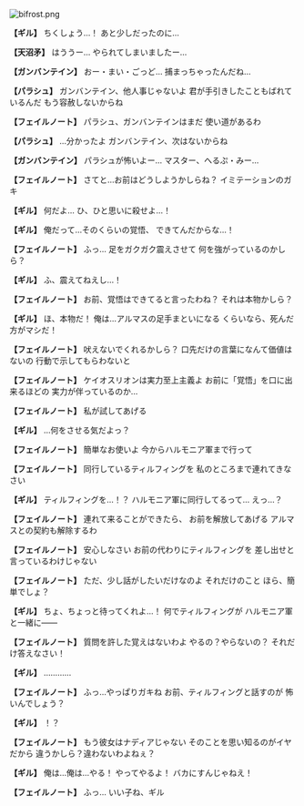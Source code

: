 
![bifrost.png](../images/backgrounds/bifrost.png)

**【ギル】**
ちくしょう…！
あと少しだったのに…

**【天沼矛】**
はううー…
やられてしまいましたー…

**【ガンバンテイン】**
おー・まい・ごっど…
捕まっちゃったんだね…

**【パラシュ】**
ガンバンテイン、他人事じゃないよ
君が手引きしたこともばれているんだ
もう容赦しないからね

**【フェイルノート】**
パラシュ、ガンバンテインはまだ
使い道があるわ

**【パラシュ】**
…分かったよ
ガンバンテイン、次はないからね

**【ガンバンテイン】**
パラシュが怖いよー…
マスター、へるぷ・みー…

**【フェイルノート】**
さてと…お前はどうしようかしらね？
イミテーションのガキ

**【ギル】**
何だよ…
ひ、ひと思いに殺せよ…！

**【ギル】**
俺だって…そのくらいの覚悟、
できてんだからな…！

**【フェイルノート】**
ふっ…
足をガクガク震えさせて
何を強がっているのかしら？

**【ギル】**
ふ、震えてねえし…！

**【フェイルノート】**
お前、覚悟はできてると言ったわね？
それは本物かしら？

**【ギル】**
ほ、本物だ！
俺は…アルマスの足手まといになる
くらいなら、死んだ方がマシだ！

**【フェイルノート】**
吠えないでくれるかしら？
口先だけの言葉になんて価値はないの
行動で示してもらわないと

**【フェイルノート】**
ケイオスリオンは実力至上主義よ
お前に「覚悟」を口に出来るほどの
実力が伴っているのか…

**【フェイルノート】**
私が試してあげる

**【ギル】**
…何をさせる気だよっ？

**【フェイルノート】**
簡単なお使いよ
今からハルモニア軍まで行って

**【フェイルノート】**
同行しているティルフィングを
私のところまで連れてきなさい

**【ギル】**
ティルフィングを…！？
ハルモニア軍に同行してるって…
えっ…？

**【フェイルノート】**
連れて来ることができたら、
お前を解放してあげる
アルマスとの契約も解除するわ

**【フェイルノート】**
安心しなさい
お前の代わりにティルフィングを
差し出せと言っているわけじゃない

**【フェイルノート】**
ただ、少し話がしたいだけなのよ
それだけのこと
ほら、簡単でしょ？

**【ギル】**
ちょ、ちょっと待ってくれよ…！
何でティルフィングが
ハルモニア軍と一緒に――

**【フェイルノート】**
質問を許した覚えはないわよ
やるの？やらないの？
それだけ答えなさい！

**【ギル】**
…………

**【フェイルノート】**
ふっ…やっぱりガキね
お前、ティルフィングと話すのが
怖いんでしょう？

**【ギル】**
！？

**【フェイルノート】**
もう彼女はナディアじゃない
そのことを思い知るのがイヤだから
違うかしら？違わないわよねぇ？

**【ギル】**
俺は…俺は…やる！
やってやるよ！
バカにすんじゃねえ！

**【フェイルノート】**
ふっ…
いい子ね、ギル